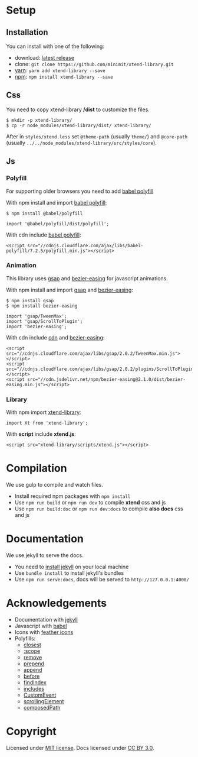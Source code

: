 # Setup

## Installation

You can install with one of the following:
* download: [latest release](https://github.com/minimit/xtend-library/releases/latest)
* clone: `git clone https://github.com/minimit/xtend-library.git`
* [yarn](https://yarnpkg.com/): `yarn add xtend-library --save`
* [npm](https://www.npmjs.com/): `npm install xtend-library --save`

## Css

You need to copy xtend-library **/dist** to customize the files.

```
$ mkdir -p xtend-library/
$ cp -r node_modules/xtend-library/dist/ xtend-library/
```

After in `styles/xtend.less` set `@theme-path` (usually `theme/`) and `@core-path` (usually `../../node_modules/xtend-library/src/styles/core`).

## Js

### Polyfill

For supporting older browsers you need to add [babel polyfill](https://babeljs.io/docs/en/babel-polyfill/)

With npm install and import [babel polyfill](https://www.npmjs.com/package/@babel/polyfill):

```
$ npm install @babel/polyfill
```

```
import '@babel/polyfill/dist/polyfill';
```

With cdn include [babel polyfill](https://cdnjs.com/libraries/babel-polyfill):

```
<script src="//cdnjs.cloudflare.com/ajax/libs/babel-polyfill/7.2.5/polyfill.min.js"></script>
```

### Animation

This library uses [gsap](https://github.com/greensock/GreenSock-JS) and [bezier-easing](https://github.com/gre/bezier-easing) for javascript animations.

With npm install and import [gsap](https://www.npmjs.com/package/gsap) and [bezier-easing](https://www.npmjs.com/package/bezier-easing):

```
$ npm install gsap
$ npm install bezier-easing
```

```
import 'gsap/TweenMax';
import 'gsap/ScrollToPlugin';
import 'bezier-easing';
```

With cdn include [cdn](https://cdnjs.com/libraries/gsap) and [bezier-easing](https://www.jsdelivr.com/package/npm/bezier-easing):

```
<script src="//cdnjs.cloudflare.com/ajax/libs/gsap/2.0.2/TweenMax.min.js"></script>
<script src="//cdnjs.cloudflare.com/ajax/libs/gsap/2.0.2/plugins/ScrollToPlugin.min.js"></script>
<script src="//cdn.jsdelivr.net/npm/bezier-easing@2.1.0/dist/bezier-easing.min.js"></script>
```

### Library

With npm import [xtend-library](https://www.npmjs.com/package/xtend-library):

```
import Xt from 'xtend-library';
```

With **script** include **xtend.js**:

```
<script src="xtend-library/scripts/xtend.js"></script>
```

# Compilation

We use gulp to compile and watch files.

* Install required npm packages with `npm install`
* Use `npm run build` or `npm run dev` to compile **xtend** css and js
* Use `npm run build:doc` or `npm run dev:docs` to compile **also docs** css and js

# Documentation

We use jekyll to serve the docs.

* You need to [install jekyll](https://jekyllrb.com/docs/installation/) on your local machine
* Use `bundle install` to install jekyll's bundles
* Use `npm run serve:docs`, docs will be served to `http://127.0.0.1:4000/`

# Acknowledgements

* Documentation with [jekyll](https://jekyllrb.com/)
* Javascript with [babel](https://babeljs.io/)
* Icons with [feather icons](https://github.com/feathericons/feather)
* Polyfills:
  * [closest](https://github.com/jonathantneal/closest/)
  * [:scope](https://github.com/jonathantneal/element-qsa-scope/)
  * [remove](https://github.com/jserz/js_piece/blob/master/DOM/ChildNode/remove()/remove().md)
  * [prepend](https://github.com/jserz/js_piece/blob/master/DOM/ParentNode/prepend()/prepend().md)
  * [append](https://github.com/jserz/js_piece/blob/master/DOM/ParentNode/append()/append().md)
  * [before](https://github.com/jserz/js_piece/blob/master/DOM/ChildNode/before()/before().md)
  * [findIndex](https://tc39.github.io/ecma262/#sec-array.prototype.findindex)
  * [includes](https://tc39.github.io/ecma262/#sec-array.prototype.includes)
  * [CustomEvent](https://developer.mozilla.org/en-US/docs/Web/API/CustomEvent/CustomEvent)
  * [scrollingElement](https://github.com/yangg/scrolling-element)
  * [composedPath](https://gist.github.com/rockinghelvetica/00b9f7b5c97a16d3de75ba99192ff05c)
  
# Copyright

Licensed under [MIT license](https://github.com/minimit/xtend-library/blob/master/LICENSE).
Docs licensed under [CC BY 3.0](https://github.com/minimit/xtend-library/blob/master/LICENSE-DOCS).
